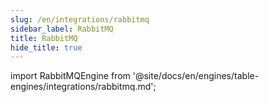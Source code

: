 ```yaml
---
slug: /en/integrations/rabbitmq
sidebar_label: RabbitMQ
title: RabbitMQ
hide_title: true
---
```


import RabbitMQEngine from '@site/docs/en/engines/table-engines/integrations/rabbitmq.md';

<RabbitMQEngine/>
